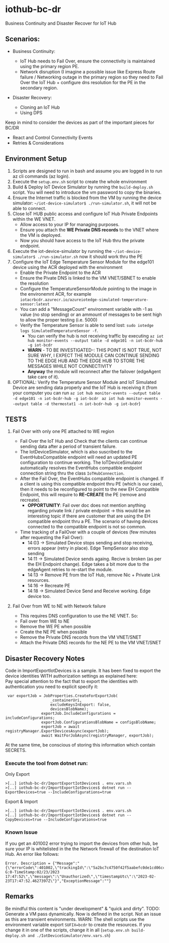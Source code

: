# iothub-bc-dr
Business Continuity and Disaster Recover for IoT Hub

## Scenarios:
- Business Continuity:
  - IoT Hub needs to Fail Over, ensure the connectivity is maintained using the primary region PE.
  - Network disruption (I imagine a possible issue like Express Route failure / Networking outage in the primary region so they need to Fail Over the IoT Hub + configure dns resolution for the PE in the secondary region.

- Disaster Recovery:
  - Cloning an IoT Hub
  - Using DPS


Keep in mind to consider the devices as part of the important pieces for BC/DR
- React and Control Connectivity Events
- Retries & Considerations

## Environment Setup
1. Scripts are designed to run in bash and assume you are logged in to run az cli commands (az login).
2. Execute the `setup.env.sh` script to create the whole environment
3. Build & Deploy IoT Device Simulator by running the `build-deploy.sh` script. You will need to introduce the vm password to copy the binaries.
4. Ensure the Internet traffic is blocked from the VM by running the device simulator: `~/iot-device-simulator$ ./run-simulator.sh`, it will not be able to connect.
5. Close IoT HUB public access and configure IoT Hub Private Endpoints within the WE VNET.
    - Allow access to your IP for managing purposes.
    - Ensure you attach the **WE Private DNS records** to the VNET where the VM is deployed.
    - Now you should have access to the IoT Hub thru the private endpoint.
6. Execute the iot-device-simulator by running the `~/iot-device-simulator$ ./run-simulator.sh` now it should work thru the PE
7. Configure the IoT Edge Temperature Sensor Module for the edge101 device using the ACR deployed with the environment
    - Enable the Private Endpoint to the ACR
    - Ensure the Pivate DNS is linked to the VM VNET/SBNET to enable the resolution
    - Configure the TemperatureSensorModule pointing to the image in the environemnt ACR, for example `iotacrbcdr.azurecr.io/azureiotedge-simulated-temperature-sensor:latest`
    - You can add a "MessageCount" environment variable with -1 as value (no stop sending) or an ammount of messages to be sent high to allow the proper testing (i.e. 5000)
    - Verify the Temperature Sensor is able to send lost: `sudo iotedge logs SimulatedTemperatureSensor -f`.
        - You can verify the hub is not receiving traffic by executing `az iot hub monitor-events --output table -d edge101 -n iot-bcdr-hub -g iot-bcdr`
        - **WARN** - TO BE INVESTIGATED-: THIS POINT IS NOT TRUE, NOT SURE WHY, I EXPECT THE MODULE CAN CONTINUE SENDING TO THE EDGE HUB AND THE EDGE HUB TO STORE THE MESSAGES WHILE NOT CONNECTIVITY
        - **Anyway** the module will reconnect after the failover (edgeAgent take care of it). 
8. OPTIONAL: Verify the Temperature Sensor Module and IoT Simulated Device are sending data properly and the IoT Hub is receiving it (from your computer you can run `az iot hub monitor-events --output table -d edge101 -n iot-bcdr-hub -g iot-bcdr` ` az iot hub monitor-events --output table -d thermostat1 -n iot-bcdr-hub -g iot-bcdr`)

## TESTS
1. Fail Over with only one PE attached to WE region
    - Fail Over the IoT Hub and Check that the clients can continue sending data after a period of transient failure. 
    - The IotDeviceSimulator, which is also suscribed to the EventHubsCompatible endpoint will need an updated PE configuration to continue working. The IoTDeviceSimulator automatically resolves the EventHubs compatible endpoint connection string thru the class `IoTHubConnection`.
    - After the Fail Over, the EventHubs compatible endpoint is changed. If a client is using this compatible endpoint thru PE (which is our case), then it needs to be reconfigured to point to the new EH Compatible Endpoint, this will require to **RE-CREATE** the PE (remove and recreate).
        - **OPPORTUNITY**: Fail over doc does not mention anything regarding private link / private endpoint -> this would be an interesting topic if there are customer that are using the EH compatible endpoint thru a PE. The scenario of having devices connected to the compatible endpoint is not so common.
    - Time tracking of a FailOver with a couple of devices (few minutes after requesting the Fail Over):
        - 14:03 -> Simulated Device stops sending and stop receiving, errors appear (retry in place). Edge TempSensor also stop sending
        - 14:11 -> Simulated Device sends againg. Recive is broken (as per the EH Endpoint change). Edge takes a bit more due to the edgeAgent retries to re-start the module. 
        - 14:13 -> Remove PE from the IoT Hub, remove Nic + Private Link resources.
        - 14:16 -> Recreate PE
        - 14:18 -> Simulated Device Send and Receive working. Edge device too.

2. Fail Over from WE to NE with Network failure
     - This requires DNS configuration to use the NE VNET. So:
     - Fail over from WE to NE
     - Remove the WE PE when possible
     - Create the NE PE when possible
     - Remove the Private DNS records from the VM VNET/SNET
     - Attach the Private DNS records for the NE PE to the VM VNET/SNET 

  
## Disaster Recovery Notes
Code in ImportExportIotDevices is a sample. It has been fixed to export the device identities WITH authorization settings as explained here:  
Pay special attention to the fact that to export the identities with authentication you need to explicit specify it:
```
 var exportJob = JobProperties.CreateForExportJob(
                    _containerUri,
                    excludeKeysInExport: false,
                    devicesBlobName);
                exportJob.IncludeConfigurations = includeConfigurations;
                exportJob.ConfigurationsBlobName = configsBlobName;
                exportJob = await registryManager.ExportDevicesAsync(exportJob);
                await WaitForJobAsync(registryManager, exportJob);
```

At the same time, be conscious of storing this information which contain SECRETS. 

### Execute the tool from dotnet run:

Only Export
``` az cli
>[..] iothub-bc-dr/ImportExportIotDevices$ . env.vars.sh
>[..] iothub-bc-dr/ImportExportIotDevices$ dotnet run --ExportDevices=true --IncludeConfigurations=true
```

Export & Import
``` az cli
>[..] iothub-bc-dr/ImportExportIotDevices$ . env.vars.sh
>[..] iothub-bc-dr/ImportExportIotDevices$ dotnet run --CopyDevices=true --IncludeConfigurations=true
```

### Known Issue
If you get an 401002 error trying to import the devices from other hub, be sure your IP is whitelisted in the the Network firewall of the destination IoT Hub. An error like follows:
```
Error. Description = {"Message":"{\"errorCode\":401002,\"trackingId\":\"5a2bc7c4750f42f5aabefc0de1cd06cc-G:0-TimeStamp:02/23/2023 17:47:52\",\"message\":\"Unauthorized\",\"timestampUtc\":\"2023-02-23T17:47:52.4627397Z\"}","ExceptionMessage":""}
```

## Remarks
Be mindful this content is "under development" & "quick and dirty". 
TODO: Generate a VM pass dynamically. Now is defined in the script. Not an issue as this are transient environments.
WARN: The shell scripts use the environment variable export `SUFIX=bcdr` to create the resources. If you change it in one of the scripts, change it in all (`setup.env.sh build-deploy.sh and ./IotDeviceSimulator/env.vars.sh`)
